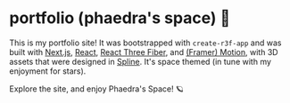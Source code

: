 # portfolio (phaedra's space) 💫

This is my portfolio site! It was bootstrapped with `create-r3f-app` and was built with [Next.js](https://nextjs.org), [React](https://react.dev), [React Three Fiber](https://r3f.docs.pmnd.rs/getting-started/introduction), and [(Framer) Motion](https://motion.dev), with 3D assets that were designed in [Spline](https://spline.design). It's space themed (in tune with my enjoyment for stars).

Explore the site, and enjoy Phaedra's Space! 🪐

